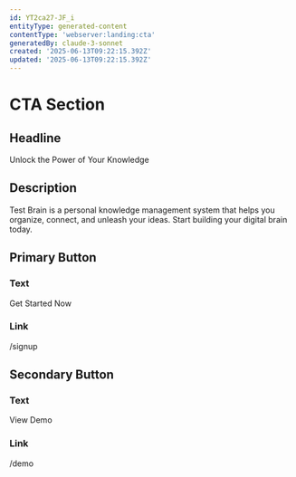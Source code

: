 ```yaml
---
id: YT2ca27-JF_i
entityType: generated-content
contentType: 'webserver:landing:cta'
generatedBy: claude-3-sonnet
created: '2025-06-13T09:22:15.392Z'
updated: '2025-06-13T09:22:15.392Z'
---
```

# CTA Section

## Headline
Unlock the Power of Your Knowledge

## Description
Test Brain is a personal knowledge management system that helps you organize, connect, and unleash your ideas. Start building your digital brain today.

## Primary Button
### Text
Get Started Now

### Link
/signup

## Secondary Button
### Text
View Demo

### Link
/demo

